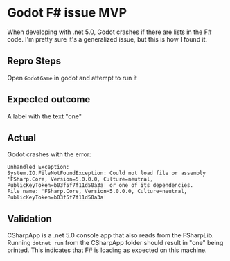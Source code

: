 # Godot F# issue MVP

When developing with .net 5.0, Godot crashes if there are lists in the F# code.
I'm pretty sure it's a generalized issue, but this is how I found it.

## Repro Steps

Open `GodotGame` in godot and attempt to run it

## Expected outcome

A label with the text "one"

## Actual

Godot crashes with the error:

```
Unhandled Exception:
System.IO.FileNotFoundException: Could not load file or assembly 'FSharp.Core, Version=5.0.0.0, Culture=neutral, PublicKeyToken=b03f5f7f11d50a3a' or one of its dependencies.
File name: 'FSharp.Core, Version=5.0.0.0, Culture=neutral, PublicKeyToken=b03f5f7f11d50a3a'
```

## Validation

CSharpApp is a .net 5.0 console app that also reads from the FSharpLib. Running `dotnet run` from the CSharpApp folder should result in "one" being printed.
This indicates that F# is loading as expected on this machine.
